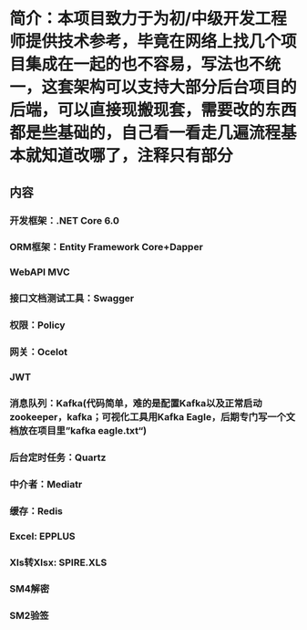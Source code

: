 # 简介：本项目致力于为初/中级开发工程师提供技术参考，毕竟在网络上找几个项目集成在一起的也不容易，写法也不统一，这套架构可以支持大部分后台项目的后端，可以直接现搬现套，需要改的东西都是些基础的，自己看一看走几遍流程基本就知道改哪了，注释只有部分

## 内容
### 开发框架：.NET Core 6.0 
### ORM框架：Entity Framework Core+Dapper 
### WebAPI MVC
### 接口文档测试工具：Swagger
### 权限：Policy
### 网关：Ocelot
### JWT
### 消息队列：Kafka(代码简单，难的是配置Kafka以及正常启动zookeeper，kafka；可视化工具用Kafka Eagle，后期专门写一个文档放在项目里”kafka eagle.txt“)
### 后台定时任务：Quartz
### 中介者：Mediatr
### 缓存：Redis
### Excel: EPPLUS
### Xls转Xlsx: SPIRE.XLS
### SM4解密
### SM2验签
